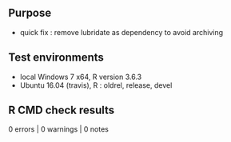 ## Purpose

* quick fix : remove lubridate as dependency to avoid archiving

## Test environments

* local Windows 7 x64, R version 3.6.3 
* Ubuntu 16.04 (travis), R : oldrel, release, devel

## R CMD check results

0 errors | 0 warnings | 0 notes
